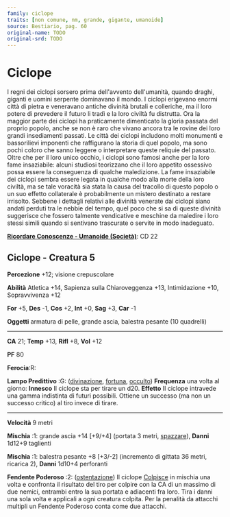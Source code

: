 ```yaml
---
family: ciclope
traits: [non comune, nm, grande, gigante, umanoide]
source: Bestiario, pag. 60
original-name: TODO
original-srd: TODO
---
```


# Ciclope

I regni dei ciclopi sorsero prima dell'avvento dell'umanità, quando draghi,
giganti e uomini serpente dominavano il mondo. I ciclopi erigevano enormi città
di pietra e veneravano antiche divinità brutali e colleriche, ma il loro potere
di prevedere il futuro li tradì e la loro civiltà fu distrutta. Ora la maggior
parte dei ciclopi ha praticamente dimenticato la gloria passata del proprio
popolo, anche se non è raro che vivano ancora tra le rovine dei loro grandi
insediamenti passati. Le città dei ciclopi includono molti monumenti e
bassorilievi imponenti che raffigurano la storia di quel popolo, ma sono pochi
coloro che sanno leggere o interpretare queste reliquie del passato. Oltre che
per il loro unico occhio, i ciclopi sono famosi anche per la loro fame
insaziabile: alcuni studiosi teorizzano che il loro appetito ossessivo possa
essere la conseguenza di qualche maledizione. La fame insaziabile dei ciclopi
sembra essere legata in qualche modo alla morte della loro civiltà, ma se tale
voracità sia stata la causa del tracollo di questo popolo o un suo effetto
collaterale è probabilmente un mistero destinato a restare irrisolto. Sebbene i
dettagli relativi alle divinità venerate dai ciclopi siano andati perduti tra le
nebbie del tempo, quel poco che si sa di queste divinità suggerisce che fossero
talmente vendicative e meschine da maledire i loro stessi simili quando si
sentivano trascurate o servite in modo inadeguato.

**[Ricordare Conoscenze - Umanoide (Società)](/azioni/abilita/ricordare-conoscenze)**:
CD 22

## Ciclope - Creatura 5

**Percezione** +12; visione crepuscolare

**Abilità** Atletica +14, Sapienza sulla Chiaroveggenza +13, Intimidazione +10,
Sopravvivenza +12

**For** +5, **Des** -1, **Cos** +2, **Int** +0, **Sag** +3, **Car** -1

**Oggetti** armatura di pelle, grande ascia, balestra pesante (10 quadrelli)

---

**CA** 21; **Temp** +13, **Rifl** +8, **Vol** +12

**PF** 80

**Ferocia**:R:

**Lampo Predittivo** :G: ([divinazione](/tratti/divinazione),
[fortuna](/tratti/fortuna), [occulto](/tratti/occulto)) **Frequenza** una volta
al giorno: **Innesco** Il ciclope sta per tirare un d20. **Effetto** II ciclope
intravede una gamma indistinta di futuri possibili. Ottiene un successo (ma non
un successo critico) al tiro invece di tirare.

---

**Velocità** 9 metri

**Mischia** :1: grande ascia +14 \[+9/+4] (portata 3 metri,
[spazzare](/tratti/spazzare)), **Danni** 1d12+9 taglienti

**Mischia** :1: balestra pesante +8 \[+3/-2] (incremento di gittata 36 metri,
ricarica 2), **Danni** 1d10+4 perforanti

**Fendente Poderoso** :2: ([ostentazione](/tratti/ostentazione)) Il ciclope
[Colpisce](/azioni/colpire) in mischia una volta e confronta il risultato del
tiro per colpire con la CA di un massimo di due nemici, entrambi entro la sua
portata e adiacenti fra loro. Tira i danni una sola volta e applicali a ogni
creatura colpita. Per la penalità da attacchi multipli un Fendente Poderoso
conta come due attacchi.
